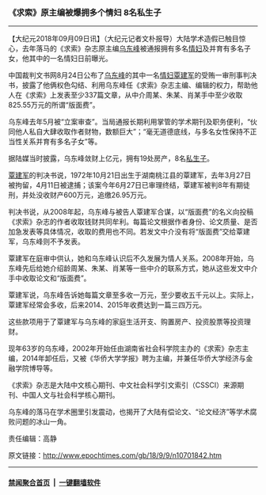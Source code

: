 ### 《求索》原主编被爆拥多个情妇 8名私生子
------------------------

<p>【大纪元2018年09月09日讯】（大纪元记者文朴报导）大陆学术造假已触目惊心，去年落马的《求索》杂志原主编<a href="http://www.epochtimes.com/gb/tag/%E4%B9%8C%E4%B8%9C%E5%B3%B0.html">乌东峰</a>被通报拥有多名<a href="http://www.epochtimes.com/gb/tag/%E6%83%85%E5%A6%87.html">情妇</a>及并育有多名子女，他其中的一名情妇日前曝光。</p>
<p>中国裁判文书网8月24日公布了<a href="http://www.epochtimes.com/gb/tag/%E4%B9%8C%E4%B8%9C%E5%B3%B0.html">乌东峰</a>的其中一名<a href="http://www.epochtimes.com/gb/tag/%E6%83%85%E5%A6%87.html">情妇</a><a href="http://www.epochtimes.com/gb/tag/%E8%A6%83%E5%BB%BA%E5%86%9B.html">覃建军</a>的受贿一审刑事判决书，披露了他俩权色勾结、利用乌东峰任《求索》杂志主编、编辑的权力，帮助他人在《求索》上发表至少337篇文章，从中介周某、朱某、肖某手中至少收取825.55万元的所谓“版面费”。</p>
<p>乌东峰去年5月被“立案审查”。当局通报长期利用掌管的学术期刊及职务便利，“伙同他人私自大肆收取作者财物，数额巨大”；“毫无道德底线，与多名女性保持不正当性关系并育有多名子女”等。</p>
<p>据陆媒当时披露，乌东峰敛财上亿元，拥有19处房产，8名<a href="http://www.epochtimes.com/gb/tag/%E7%A7%81%E7%94%9F%E5%AD%90.html">私生子</a>。</p>
<p><a href="http://www.epochtimes.com/gb/tag/%E8%A6%83%E5%BB%BA%E5%86%9B.html">覃建军</a>的判决书说，1972年10月21日出生于湖南桃江县的覃建军，去年3月27日被拘留，4月11日被逮捕；该案今年6月27日已审理终结，覃建军被判8年有期徒刑，并处没收财产600万元，追缴26.95万元。</p>
<p>判决书说，从2008年起，乌东峰与被告人覃建军合谋，以“版面费”的名义向投稿《求索》杂志的作者收取钱财共同牟利。每篇论文根据作者身份、论文质量、是否加急发表等具体情况，收取的费用也不同。若发文中介没有将“版面费”交给覃建军，乌东峰则不予发表。</p>
<p>覃建军在庭审中供认，她和乌东峰认识后不久发展为情人关系。2008年开始，乌东峰先后给她介绍龄周某、朱某、肖某等一些中介的联系方式，她从这些发文中介手中收取论文和“版面费”。</p>
<p>覃建军说，乌东峰告诉她每篇文章至多收一万元，至少要收五千元以上。实际上，覃建军经常会多收，后来2014、2015年收费达到一篇三四万元。</p>
<p>这些款项用于了覃建军与乌东峰的家庭生活开支、购置房产、投资股票等投资理财。</p>
<p>现年63岁的乌东峰，2002年开始任由湖南省社会科学院主办的《求索》杂志主编，2014年卸任后，又被《华侨大学学报》聘为主编，并兼任华侨大学经济与金融学院博导等。</p>
<p>《求索》杂志是大陆中文核心期刊、中文社会科学引文索引（CSSCI）来源期刊、中国人文与社会科学核心期刊。</p>
<p>乌东峰的落马在学术圈里引发震动，也揭开了大陆有偿论文、“论文经济”等学术腐败问题的冰山一角。</p>
<p>责任编辑：高静</p>

原文链接：http://www.epochtimes.com/gb/18/9/9/n10701842.htm


------------------------
#### [禁闻聚合首页](https://github.com/gfw-breaker/banned-news/blob/master/README.md) &nbsp;|&nbsp;  [一键翻墙软件](https://github.com/gfw-breaker/nogfw/blob/master/README.md)